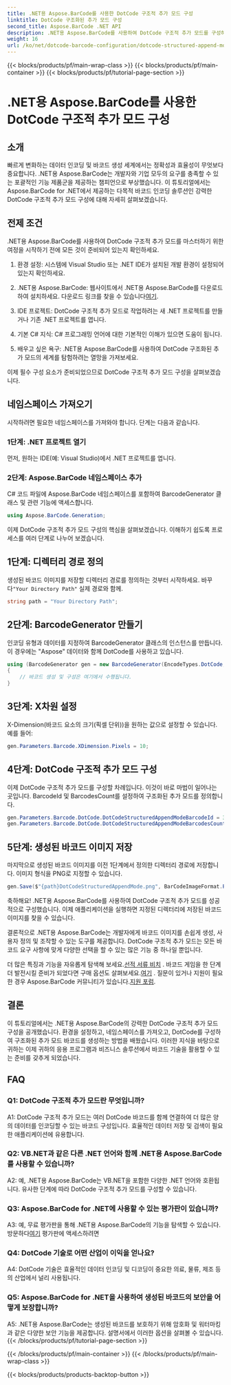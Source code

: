 ```yaml
---
title: .NET용 Aspose.BarCode를 사용한 DotCode 구조적 추가 모드 구성
linktitle: DotCode 구조화된 추가 모드 구성
second_title: Aspose.BarCode .NET API
description: .NET용 Aspose.BarCode를 사용하여 DotCode 구조적 추가 모드를 구성하고 효율적인 바코드를 만드는 방법을 알아보세요.
weight: 16
url: /ko/net/dotcode-barcode-configuration/dotcode-structured-append-mode-configuration/
---
```


{{< blocks/products/pf/main-wrap-class >}}
{{< blocks/products/pf/main-container >}}
{{< blocks/products/pf/tutorial-page-section >}}

# .NET용 Aspose.BarCode를 사용한 DotCode 구조적 추가 모드 구성

## 소개

빠르게 변화하는 데이터 인코딩 및 바코드 생성 세계에서는 정확성과 효율성이 무엇보다 중요합니다. .NET용 Aspose.BarCode는 개발자와 기업 모두의 요구를 충족할 수 있는 포괄적인 기능 제품군을 제공하는 챔피언으로 부상했습니다. 이 튜토리얼에서는 Aspose.BarCode for .NET에서 제공하는 다목적 바코드 인코딩 솔루션인 강력한 DotCode 구조적 추가 모드 구성에 대해 자세히 살펴보겠습니다.

## 전제 조건

.NET용 Aspose.BarCode를 사용하여 DotCode 구조적 추가 모드를 마스터하기 위한 여정을 시작하기 전에 모든 것이 준비되어 있는지 확인하세요.

1. 환경 설정: 시스템에 Visual Studio 또는 .NET IDE가 설치된 개발 환경이 설정되어 있는지 확인하세요.

2.  .NET용 Aspose.BarCode: 웹사이트에서 .NET용 Aspose.BarCode를 다운로드하여 설치하세요. 다운로드 링크를 찾을 수 있습니다[여기](https://releases.aspose.com/barcode/net/).

3. IDE 프로젝트: DotCode 구조적 추가 모드로 작업하려는 새 .NET 프로젝트를 만들거나 기존 .NET 프로젝트를 엽니다.

4. 기본 C# 지식: C# 프로그래밍 언어에 대한 기본적인 이해가 있으면 도움이 됩니다.

5. 배우고 싶은 욕구: .NET용 Aspose.BarCode를 사용하여 DotCode 구조화된 추가 모드의 세계를 탐험하려는 열망을 가져보세요.

이제 필수 구성 요소가 준비되었으므로 DotCode 구조적 추가 모드 구성을 살펴보겠습니다.

## 네임스페이스 가져오기

시작하려면 필요한 네임스페이스를 가져와야 합니다. 단계는 다음과 같습니다.

### 1단계: .NET 프로젝트 열기

먼저, 원하는 IDE(예: Visual Studio)에서 .NET 프로젝트를 엽니다.

### 2단계: Aspose.BarCode 네임스페이스 추가

C# 코드 파일에 Aspose.BarCode 네임스페이스를 포함하여 BarcodeGenerator 클래스 및 관련 기능에 액세스합니다.

```csharp
using Aspose.BarCode.Generation;
```

이제 DotCode 구조적 추가 모드 구성의 핵심을 살펴보겠습니다. 이해하기 쉽도록 프로세스를 여러 단계로 나누어 보겠습니다.

## 1단계: 디렉터리 경로 정의

 생성된 바코드 이미지를 저장할 디렉터리 경로를 정의하는 것부터 시작하세요. 바꾸다`"Your Directory Path"` 실제 경로와 함께.

```csharp
string path = "Your Directory Path";
```

## 2단계: BarcodeGenerator 만들기

인코딩 유형과 데이터를 지정하여 BarcodeGenerator 클래스의 인스턴스를 만듭니다. 이 경우에는 "Aspose" 데이터와 함께 DotCode를 사용하고 있습니다.

```csharp
using (BarcodeGenerator gen = new BarcodeGenerator(EncodeTypes.DotCode, "Aspose"))
{
    // 바코드 생성 및 구성은 여기에서 수행됩니다.
}
```

## 3단계: X차원 설정

X-Dimension(바코드 요소의 크기(픽셀 단위))을 원하는 값으로 설정할 수 있습니다. 예를 들어:

```csharp
gen.Parameters.Barcode.XDimension.Pixels = 10;
```

## 4단계: DotCode 구조적 추가 모드 구성

이제 DotCode 구조적 추가 모드를 구성할 차례입니다. 이것이 바로 마법이 일어나는 곳입니다. BarcodeId 및 BarcodesCount를 설정하여 구조화된 추가 모드를 정의합니다.

```csharp
gen.Parameters.Barcode.DotCode.DotCodeStructuredAppendModeBarcodeId = 3;
gen.Parameters.Barcode.DotCode.DotCodeStructuredAppendModeBarcodesCount = 5;
```

## 5단계: 생성된 바코드 이미지 저장

마지막으로 생성된 바코드 이미지를 이전 1단계에서 정의한 디렉터리 경로에 저장합니다. 이미지 형식을 PNG로 지정할 수 있습니다.

```csharp
gen.Save($"{path}DotCodeStructuredAppendMode.png", BarCodeImageFormat.Png);
```

축하해요! .NET용 Aspose.BarCode를 사용하여 DotCode 구조적 추가 모드를 성공적으로 구성했습니다. 이제 애플리케이션을 실행하면 지정된 디렉터리에 저장된 바코드 이미지를 찾을 수 있습니다.

결론적으로 .NET용 Aspose.BarCode는 개발자에게 바코드 이미지를 손쉽게 생성, 사용자 정의 및 조작할 수 있는 도구를 제공합니다. DotCode 구조적 추가 모드는 모든 바코드 요구 사항에 맞게 다양한 선택을 할 수 있는 많은 기능 중 하나일 뿐입니다.

 더 많은 특징과 기능을 자유롭게 탐색해 보세요.[선적 서류 비치](https://reference.aspose.com/barcode/net/) . 바코드 게임을 한 단계 더 발전시킬 준비가 되었다면 구매 옵션도 살펴보세요.[여기](https://purchase.aspose.com/buy) . 질문이 있거나 지원이 필요한 경우 Aspose.BarCode 커뮤니티가 있습니다.[지원 포럼](https://forum.aspose.com/c/barcode/13).

## 결론

이 튜토리얼에서는 .NET용 Aspose.BarCode의 강력한 DotCode 구조적 추가 모드 구성을 공개했습니다. 환경을 설정하고, 네임스페이스를 가져오고, DotCode를 구성하여 구조화된 추가 모드 바코드를 생성하는 방법을 배웠습니다. 이러한 지식을 바탕으로 귀하는 이제 귀하의 응용 프로그램과 비즈니스 솔루션에서 바코드 기술을 활용할 수 있는 준비를 갖추게 되었습니다.

## FAQ

### Q1: DotCode 구조적 추가 모드란 무엇입니까?

A1: DotCode 구조적 추가 모드는 여러 DotCode 바코드를 함께 연결하여 더 많은 양의 데이터를 인코딩할 수 있는 바코드 구성입니다. 효율적인 데이터 저장 및 검색이 필요한 애플리케이션에 유용합니다.

### Q2: VB.NET과 같은 다른 .NET 언어와 함께 .NET용 Aspose.BarCode를 사용할 수 있습니까?

A2: 예, .NET용 Aspose.BarCode는 VB.NET을 포함한 다양한 .NET 언어와 호환됩니다. 유사한 단계에 따라 DotCode 구조적 추가 모드를 구성할 수 있습니다.

### Q3: Aspose.BarCode for .NET에 사용할 수 있는 평가판이 있습니까?

A3: 예, 무료 평가판을 통해 .NET용 Aspose.BarCode의 기능을 탐색할 수 있습니다. 방문하다[여기](https://releases.aspose.com/) 평가판에 액세스하려면

### Q4: DotCode 기술로 어떤 산업이 이익을 얻나요?

A4: DotCode 기술은 효율적인 데이터 인코딩 및 디코딩이 중요한 의료, 물류, 제조 등의 산업에서 널리 사용됩니다.

### Q5: Aspose.BarCode for .NET을 사용하여 생성된 바코드의 보안을 어떻게 보장합니까?

A5: .NET용 Aspose.BarCode는 생성된 바코드를 보호하기 위해 암호화 및 워터마킹과 같은 다양한 보안 기능을 제공합니다. 설명서에서 이러한 옵션을 살펴볼 수 있습니다.
{{< /blocks/products/pf/tutorial-page-section >}}

{{< /blocks/products/pf/main-container >}}
{{< /blocks/products/pf/main-wrap-class >}}

{{< blocks/products/products-backtop-button >}}
